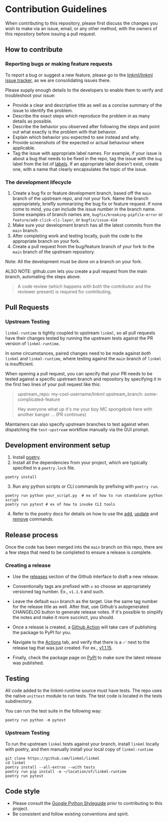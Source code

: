 # Contribution Guidelines

When contributing to this repository, please first discuss the changes you wish to make via an issue, email, or any other method, with the owners of this repository before issuing a pull request.

## How to contribute

### Reporting bugs or making feature requests

To report a bug or suggest a new feature, please go to the [linkml/linkml issue tracker](https://github.com/linkml/linkml/issues), as we are
consolidating issues there.

Please supply enough details to the developers to enable them to verify and troubleshoot your issue:

* Provide a clear and descriptive title as well as a concise summary of the issue to identify the problem.
* Describe the exact steps which reproduce the problem in as many details as possible.
* Describe the behavior you observed after following the steps and point out what exactly is the problem with that behavior.
* Explain which behavior you expected to see instead and why.
* Provide screenshots of the expected or actual behaviour where applicable.
* Tag the issue with appropriate label names. For example, if your issue is about a bug that needs to be fixed in the repo, tag the issue with the `bug` label from the list of [labels](https://github.com/linkml/linkml-runtime/labels). If an appropriate label doesn't exist, create one, with a name that clearly encapsulates the topic of the issue.

### The development lifecycle

1. Create a bug fix or feature development branch, based off the `main` branch of the upstream repo, and not your fork. Name the branch appropriately, briefly summarizing the bug fix or feature request. If none come to mind, you can include the issue number in the branch name. Some examples of branch names are, `bugfix/breaking-pipfile-error` or `feature/add-click-cli-layer`, or `bugfix/issue-414`
2. Make sure your development branch has all the latest commits from the `main` branch.
3. After completing work and testing locally, push the code to the appropriate branch on your fork.
4. Create a pull request from the bug/feature branch of your fork to the `main` branch of the upstream repository.

Note: All the development must be done on a branch on your fork.

ALSO NOTE: github.com lets you create a pull request from the main branch, automating the steps above.

> A code review (which happens with both the contributor and the reviewer present) is required for contributing.

## Pull Requests

### Upstream Testing

`linkml-runtime` is tightly coupled to upstream `linkml`, 
so all pull requests have their changes tested by running the upstream tests
against the PR version of `linkml-runtime`.

In some circumstances, paired changes need to be made against *both*
`linkml` and `linkml-runtime`, where testing against the `main` branch
of `linkml` is insufficient. 

When opening a pull request, you can specify that your PR needs to be
tested against a specific upstream branch and repository by specifying it
in the first two lines of your pull request like this:

> upstream_repo: my-cool-username/linkml
> upstream_branch: some-complicated-feature
> 
> Hey everyone what up it's me your boy MC spongebob here with another banger
> ... (PR continues)

Maintainers can also specify upstream branches to test against when 
dispatching the `test-upstream` workflow manually via the GUI prompt.

## Development environment setup

1. Install [poetry](https://python-poetry.org/docs/#installation).
2. Install all the dependencies from your project, which are typically specified in a `poetry.lock` file.

```
poetry install
```

3. Run any python scripts or CLI commands by prefixing with `poetry run`.

```
poetry run python your_script.py  # ex of how to run standalone python script
poetry run pytest # ex of how to invoke CLI tools
```

4. Refer to the poetry docs for details on how to use the [add](https://python-poetry.org/docs/cli/#add), [update](https://python-poetry.org/docs/cli/#update) and [remove](https://python-poetry.org/docs/cli/#remove) commands.

## Release process

Once the code has been merged into the `main` branch on this repo, there are a few steps that need to be completed to ensure a release is complete.

### Creating a release

* Use the [releases](https://github.com/linkml/linkml-runtime/releases) section of the Github interface to draft a new release.
* Conventionally tags are prefixed with `v` so choose an appropriately versioned tag number. Ex., `v1.1.9` and such.
* Leave the default `main` branch as the target. Use the same tag number for the release title as well. After that, use Github's autogenerated CHANGELOG button to generate release notes. If it's possible to simplify the notes and make it more succinct, you should. 
* Once a release is created, a [Github Action](.github/workflows/pypi-publish.yaml) will take care of publishing the package to PyPI for you.

* Navigate to the [Actions](https://github.com/linkml/linkml-runtime/actions) tab, and verify that there is a ✅ next to the release tag that was just created. For ex., [v1.1.15](https://github.com/linkml/linkml-runtime/actions/runs/1656285916).
* Finally, check the package page on [PyPI](https://pypi.org/project/linkml-runtime/) to make sure the latest release was published.

## Testing

All code added to the linkml-runtime source must have tests. The repo uses the native `unittest` module to run tests. The test code is located in the tests subdirectory.

You can run the test suite in the following way:

```
poetry run python -m pytest
```

### Upstream Testing

To run the upstream `linkml` tests against your branch,
install `linkml` locally with poetry, and then manually install your
local copy of `linkml-runtime`

```shell
git clone https://github.com/linkml/linkml
cd linkml
poetry install --all-extras --with tests
poetry run pip install -e ~/location/of/linkml-runtime
poetry run pytest
```

## Code style

- Please consult the [Google Python Styleguide](https://google.github.io/styleguide/pyguide.html) prior to contributing to this project.
- Be consistent and follow existing conventions and spirit.
